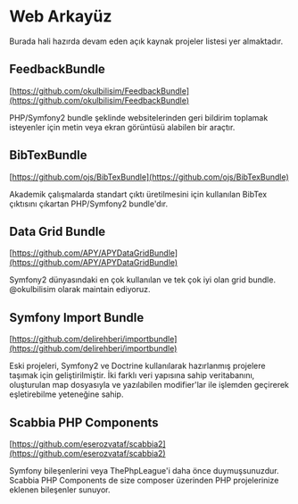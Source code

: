# Web Arkayüz

Burada hali hazırda devam eden açık kaynak projeler listesi yer almaktadır.

## FeedbackBundle

[https://github.com/okulbilisim/FeedbackBundle](https://github.com/okulbilisim/FeedbackBundle)

PHP/Symfony2 bundle şeklinde websitelerinden geri bildirim toplamak isteyenler için metin veya ekran görüntüsü alabilen bir araçtır.

## BibTexBundle

[https://github.com/ojs/BibTexBundle](https://github.com/ojs/BibTexBundle)

Akademik çalışmalarda standart çıktı üretilmesini için kullanılan BibTex çıktısını çıkartan PHP/Symfony2 bundle'dır.

## Data Grid Bundle

[https://github.com/APY/APYDataGridBundle](https://github.com/APY/APYDataGridBundle)

Symfony2 dünyasındaki en çok kullanılan ve tek çok iyi olan grid bundle. @okulbilisim olarak maintain ediyoruz.

## Symfony Import Bundle

[https://github.com/delirehberi/importbundle](https://github.com/delirehberi/importbundle)

Eski projeleri, Symfony2 ve Doctrine kullanılarak hazırlanmış projelere taşımak için geliştirilmiştir. İki farklı veri yapısına sahip veritabanını, oluşturulan map dosyasıyla ve yazılabilen modifier'lar ile işlemden geçirerek eşletirebilme yeteneğine sahip.

## Scabbia PHP Components

[https://github.com/eserozvataf/scabbia2](https://github.com/eserozvataf/scabbia2)

Symfony bileşenlerini veya ThePhpLeague'i daha önce duymuşsunuzdur. Scabbia PHP Components de size composer üzerinden PHP projelerinize eklenen bileşenler sunuyor.
